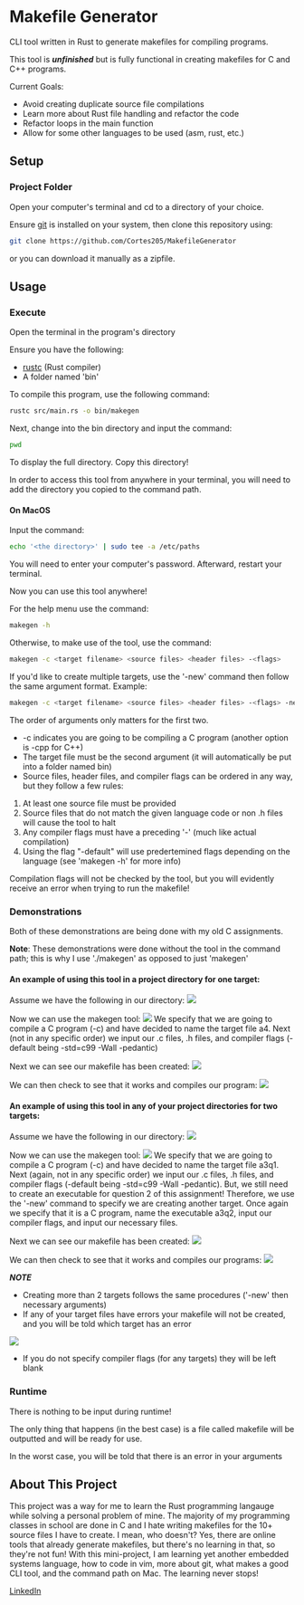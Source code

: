 # Makefile Generator
CLI tool written in Rust to generate makefiles for compiling programs.

This tool is ***unfinished*** but is fully functional in creating makefiles for C and C++ programs.

Current Goals:
* Avoid creating duplicate source file compilations
* Learn more about Rust file handling and refactor the code
* Refactor loops in the main function
* Allow for some other languages to be used (asm, rust, etc.)

## Setup
### Project Folder
Open your computer's terminal and cd to a directory of your choice.

Ensure [git](https://git-scm.com/) is installed on your system, then clone this repository using:

```sh
git clone https://github.com/Cortes205/MakefileGenerator
```

or you can download it manually as a zipfile.

## Usage
### Execute
Open the terminal in the program's directory

Ensure you have the following:
* [rustc](https://www.rust-lang.org/tools/install) (Rust compiler)
* A folder named 'bin'

To compile this program, use the following command:

```sh
rustc src/main.rs -o bin/makegen 
```

Next, change into the bin directory and input the command:
```sh
pwd
```
To display the full directory. Copy this directory!

In order to access this tool from anywhere in your terminal, you will need to add the directory you copied to the command path.

#### On MacOS
Input the command:
```sh
echo '<the directory>' | sudo tee -a /etc/paths
```
You will need to enter your computer's password. Afterward, restart your terminal.

Now you can use this tool anywhere!

For the help menu use the command:
```sh
makegen -h
```

Otherwise, to make use of the tool, use the command:
```sh
makegen -c <target filename> <source files> <header files> -<flags>
```

If you'd like to create multiple targets, use the '-new' command then follow the same argument format. Example:
```sh
makegen -c <target filename> <source files> <header files> -<flags> -new -c <second target> <source files> <header files> -<flags>
```

The order of arguments only matters for the first two.

* -c indicates you are going to be compiling a C program (another option is -cpp for C++)
* The target file must be the second argument (it will automatically be put into a folder named bin)
* Source files, header files, and compiler flags can be ordered in any way, but they follow a few rules:

1. At least one source file must be provided
2. Source files that do not match the given language code or non .h files will cause the tool to halt
3. Any compiler flags must have a preceding '-' (much like actual compilation)
4. Using the flag "-default" will use predertemined flags depending on the language (see 'makegen -h' for more info)

Compilation flags will not be checked by the tool, but you will evidently receive an error when trying to run the makefile!

### Demonstrations
Both of these demonstrations are being done with my old C assignments.

**Note**: These demonstrations were done without the tool in the command path; this is why I use './makegen' as opposed to just 'makegen'
#### An example of using this tool in a project directory for one target:
Assume we have the following in our directory:
<img src="./assets/ex1p1.png">

Now we can use the makegen tool:
<img src="./assets/ex1p2.png">
We specify that we are going to compile a C program (-c) and have decided to name 
the target file a4. Next (not in any specific order) we input our .c files, .h files, and compiler flags (-default
being -std=c99 -Wall -pedantic)

Next we can see our makefile has been created:
<img src="./assets/ex1p3.png">

We can then check to see that it works and compiles our program:
<img src="./assets/ex1p4.png">

#### An example of using this tool in any of your project directories for two targets:
Assume we have the following in our directory:
<img src="./assets/ex2p1.png">

Now we can use the makegen tool:
<img src="./assets/ex2p2.png">
We specify that we are going to compile a C program (-c) and have decided to name 
the target file a3q1. Next (again, not in any specific order) we input our .c files, .h files, and compiler flags (-default
being -std=c99 -Wall -pedantic). But, we still need to create an executable for question 2 of this assignment! Therefore,
we use the '-new' command to specify we are creating another target. Once again we specify that it is a 
C program, name the executable a3q2, input our compiler flags, and input our necessary files.

Next we can see our makefile has been created:
<img src="./assets/ex2p3.png">

We can then check to see that it works and compiles our programs:
<img src="./assets/ex2p4.png">

***NOTE***
* Creating more than 2 targets follows the same procedures ('-new' then necessary arguments)
* If any of your target files have errors your makefile will not be created, and you will be told
which target has an error
<img src="./assets/error.png">

* If you do not specify compiler flags (for any targets) they will be left blank

### Runtime
There is nothing to be input during runtime! 

The only thing that happens (in the best case) is a file called makefile will be outputted and will be ready for use.

In the worst case, you will be told that there is an error in your arguments

## About This Project
This project was a way for me to learn the Rust programming langauge while solving a personal problem of mine. The majority of my programming classes in school are done in C and I hate writing makefiles for the 10+ source files I have to create. I mean, who doesn't? Yes, there are online tools that already generate makefiles, but there's no learning in that, so they're not fun! With this mini-project, I am learning yet another embedded systems language, how to code in vim, more about git, what makes a good CLI tool, and the command path on Mac. The learning never stops!

[LinkedIn](https://www.linkedin.com/in/cortes205/)
